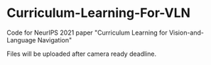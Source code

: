 # Curriculum-Learning-For-VLN
Code for NeurIPS 2021 paper "Curriculum Learning for Vision-and-Language Navigation"

Files will be uploaded after camera ready deadline.
